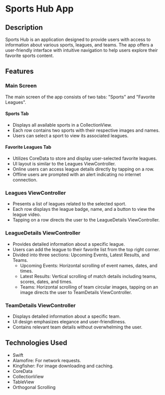 # Sports Hub App

## Description
Sports Hub is an application designed to provide users with access to information about various sports, leagues, and teams. The app offers a user-friendly interface with intuitive navigation to help users explore their favorite sports content.

## Features

### Main Screen
The main screen of the app consists of two tabs: "Sports" and "Favorite Leagues".

#### Sports Tab
- Displays all available sports in a CollectionView.
- Each row contains two sports with their respective images and names.
- Users can select a sport to view its associated leagues.

#### Favorite Leagues Tab
- Utilizes CoreData to store and display user-selected favorite leagues.
- UI layout is similar to the Leagues ViewController.
- Online users can access league details directly by tapping on a row.
- Offline users are prompted with an alert indicating no internet connection.

### Leagues ViewController
- Presents a list of leagues related to the selected sport.
- Each row displays the league badge, name, and a button to view the league video.
- Tapping on a row directs the user to the LeagueDetails ViewController.

### LeagueDetails ViewController
- Provides detailed information about a specific league.
- Users can add the league to their favorite list from the top right corner.
- Divided into three sections: Upcoming Events, Latest Results, and Teams.
  - Upcoming Events: Horizontal scrolling of event names, dates, and times.
  - Latest Results: Vertical scrolling of match details including teams, scores, dates, and times.
  - Teams: Horizontal scrolling of team circular images, tapping on an image directs the user to TeamDetails ViewController.

### TeamDetails ViewController
- Displays detailed information about a specific team.
- UI design emphasizes elegance and user-friendliness.
- Contains relevant team details without overwhelming the user.

## Technologies Used
- Swift
- Alamofire: For network requests.
- Kingfisher: For image downloading and caching.
- CoreData
- CollectionView
- TableView
- Orthogonal Scrolling

